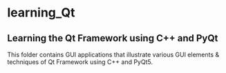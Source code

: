 # learning_Qt
## Learning the Qt Framework using C++ and PyQt

This folder contains GUI applications that illustrate various GUI elements & techniques of Qt Framework using C++ and PyQt5.


